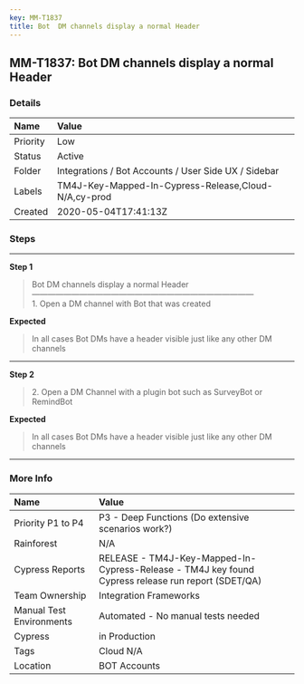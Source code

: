 ```yaml
---
key: MM-T1837
title: Bot  DM channels display a normal Header
---
```


## MM-T1837: Bot DM channels display a normal Header

### Details

| Name     | Value                                                |
| :------- | :--------------------------------------------------- |
| Priority | Low                                                  |
| Status   | Active                                               |
| Folder   | Integrations / Bot Accounts / User Side UX / Sidebar |
| Labels   | TM4J-Key-Mapped-In-Cypress-Release,Cloud-N/A,cy-prod |
| Created  | 2020-05-04T17:41:13Z                                 |

### Steps

<hr/>

**Step 1**

> <article>Bot DM channels display a normal Header<br>————————————————————————————<br>1. Open a DM channel with Bot that was created</article>

**Expected**

> <article>​​​​In all cases Bot DMs have a header visible just like any other DM channels</article>

<hr/>

**Step 2**

> <article>2. Open a DM Channel with a plugin bot such as SurveyBot or RemindBot</article>

**Expected**

> <article>​​​​In all cases Bot DMs have a header visible just like any other DM channels</article>

<hr/>

### More Info

| Name                     | Value                                                                                              |
| :----------------------- | :------------------------------------------------------------------------------------------------- |
| Priority P1 to P4        | P3 - Deep Functions (Do extensive scenarios work?)                                                 |
| Rainforest               | N/A                                                                                                |
| Cypress Reports          | RELEASE - TM4J-Key-Mapped-In-Cypress-Release - TM4J key found Cypress release run report (SDET/QA) |
| Team Ownership           | Integration Frameworks                                                                             |
| Manual Test Environments | Automated - No manual tests needed                                                                 |
| Cypress                  | in Production                                                                                      |
| Tags                     | Cloud N/A                                                                                          |
| Location                 | BOT Accounts                                                                                       |
